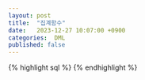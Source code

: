 ```yaml
---
layout: post
title:  "집계함수"
date:   2023-12-27 10:07:00 +0900
categories:  DML
published: false
---
```


{% highlight sql %}
{% endhighlight %}